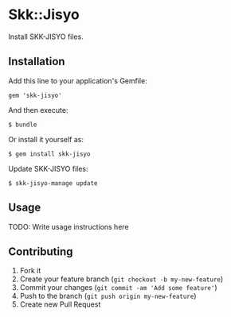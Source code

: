 # Skk::Jisyo

Install SKK-JISYO files.

## Installation

Add this line to your application's Gemfile:

    gem 'skk-jisyo'

And then execute:

    $ bundle

Or install it yourself as:

    $ gem install skk-jisyo

Update SKK-JISYO files:

    $ skk-jisyo-manage update

## Usage

TODO: Write usage instructions here

## Contributing

1. Fork it
2. Create your feature branch (`git checkout -b my-new-feature`)
3. Commit your changes (`git commit -am 'Add some feature'`)
4. Push to the branch (`git push origin my-new-feature`)
5. Create new Pull Request
